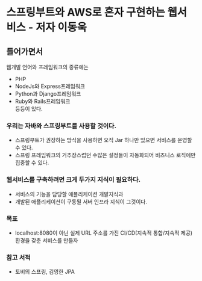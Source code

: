 # 스프링부트와 AWS로 혼자 구현하는 웹서비스 - 저자 이동욱

## 들어가면서
웹개발 언어와 프레임워크의 종류에는  
- PHP
- NodeJs와 Express프레임워크
- Python과 Django프레임워크
- Ruby와 Rails프레임워크  
등등이 있다.  
  
### 우리는 자바와 스프링부트를 사용할 것이다.  
- 스프링부트가 권장하는 방식을 사용하면 오직 Jar 하나만 있으면 서비스를 운영할 수 있다.  
- 스프링 프레임워크의 거추장스럽던 수많은 설정들이 자동화되어 비즈니스 로직에만 집중할 수 있다.  
  
### 웹서비스를 구축하려면 크게 두가지 지식이 필요하다. 
- 서비스의 기능을 담당할 애플리케이션 개발지식과 
- 개발된 애플리케이션이 구동될 서버 인프라 지식이 그것이다.

### 목표
- localhost:8080이 아닌 실제 URL 주소를 가진 CI/CD(지속적 통합/지속적 제공) 환경을 갖춘 서비스를 만들자

### 참고 서적
- 토비의 스프링, 김영한 JPA